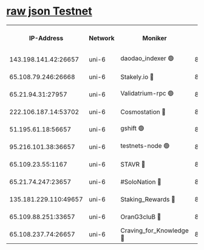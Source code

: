 [raw json Testnet](https://rpc-check.junot.stavr.tech/junot/rpc-junot-result.json)
=


<table><tr><th>IP-Address</th><th>Network</th><th>Moniker</th><th>Latest Block Height</th><th>Earliest Block Height</th><th>Catching Up</th><th>Tx Index</th><th>Voting Power</th><th>Scan Time</th></tr><tr><td>143.198.141.42:26657</td><td>uni-6</td><td>daodao_indexer 🟢</td><td>8675305</td><td>1</td><td>False</td><td>off</td><td>0</td><td>2024-03-08T08:28:23.002521364UTC</td></tr><tr><td>65.108.79.246:26668</td><td>uni-6</td><td>Stakely.io 🔴</td><td>8675301</td><td>1570872</td><td>False</td><td>on</td><td>11</td><td>2024-03-08T08:28:12.666789498UTC</td></tr><tr><td>65.21.94.31:27957</td><td>uni-6</td><td>Validatrium-rpc 🟢</td><td>8675299</td><td>2943363</td><td>False</td><td>on</td><td>0</td><td>2024-03-08T08:28:08.268150446UTC</td></tr><tr><td>222.106.187.14:53702</td><td>uni-6</td><td>Cosmostation 🔴</td><td>8675298</td><td>7473037</td><td>False</td><td>on</td><td>109003</td><td>2024-03-08T08:28:05.928947894UTC</td></tr><tr><td>51.195.61.18:56657</td><td>uni-6</td><td>gshift 🟢</td><td>8559900</td><td>7691417</td><td>False</td><td>on</td><td>0</td><td>2024-03-08T08:27:54.413668895UTC</td></tr><tr><td>95.216.101.38:36657</td><td>uni-6</td><td>testnets-node 🟢</td><td>8675302</td><td>8116304</td><td>False</td><td>on</td><td>0</td><td>2024-03-08T08:28:15.020407856UTC</td></tr><tr><td>65.109.23.55:1167</td><td>uni-6</td><td>STAVR 🔴</td><td>8675304</td><td>8207211</td><td>False</td><td>off</td><td>6056</td><td>2024-03-08T08:28:19.406155651UTC</td></tr><tr><td>65.21.74.247:23657</td><td>uni-6</td><td>#SoloNation 🔴</td><td>8675305</td><td>8237483</td><td>False</td><td>on</td><td>112</td><td>2024-03-08T08:28:22.138753801UTC</td></tr><tr><td>135.181.229.110:49657</td><td>uni-6</td><td>Staking_Rewards 🔴</td><td>8675307</td><td>8388763</td><td>False</td><td>on</td><td>1008</td><td>2024-03-08T08:28:27.765905120UTC</td></tr><tr><td>65.109.88.251:33657</td><td>uni-6</td><td>OranG3cluB 🔴</td><td>8675307</td><td>8418953</td><td>False</td><td>on</td><td>11</td><td>2024-03-08T08:28:27.429985465UTC</td></tr><tr><td>65.108.237.74:26657</td><td>uni-6</td><td>Craving_for_Knowledge 🔴</td><td>8675304</td><td>8509474</td><td>False</td><td>on</td><td>9004</td><td>2024-03-08T08:28:19.748667257UTC</td></tr></table>